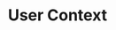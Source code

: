 ---
title: User Context
description: Use React context to access user data
weight: 32
lastmod: 2022-11-20T10:23:30-09:00
draft: false
vimeo: 773629204
emoji: 🌲
video_length: 1:19
quiz: true
---